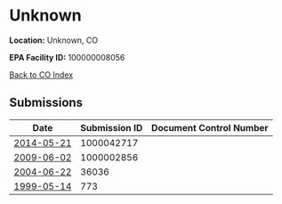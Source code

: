 # Unknown

**Location:** Unknown, CO

**EPA Facility ID:** 100000008056

[Back to CO Index](../../index.md)

## Submissions

| Date | Submission ID | Document Control Number |
|------|--------------|-------------------------|
| [2014-05-21](submissions/1000042717.md) | 1000042717 |  |
| [2009-06-02](submissions/1000002856.md) | 1000002856 |  |
| [2004-06-22](submissions/36036.md) | 36036 |  |
| [1999-05-14](submissions/773.md) | 773 |  |
